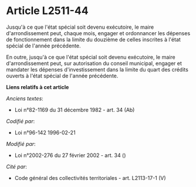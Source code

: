 # Article L2511-44

Jusqu'à ce que l'état spécial soit devenu exécutoire, le maire d'arrondissement peut, chaque mois, engager et ordonnancer les
dépenses de fonctionnement dans la limite du douzième de celles inscrites à l'état spécial de l'année précédente.

En outre, jusqu'à ce que l'état spécial soit devenu exécutoire, le maire d'arrondissement peut, sur autorisation du conseil
municipal, engager et mandater les dépenses d'investissement dans la limite du quart des crédits ouverts à l'état spécial de
l'année précédente.

**Liens relatifs à cet article**

_Anciens textes_:

  - Loi n°82-1169 du 31 décembre 1982 - art. 34 (Ab)

_Codifié par_:

  - Loi n°96-142 1996-02-21

_Modifié par_:

  - Loi n°2002-276 du 27 février 2002 - art. 34 ()

_Cité par_:

  - Code général des collectivités territoriales - art. L2113-17-1 (V)
